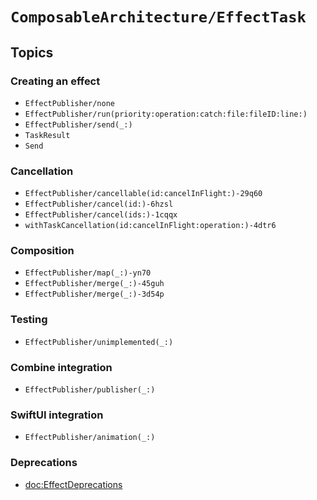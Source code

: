 # ``ComposableArchitecture/EffectTask``

## Topics

### Creating an effect

- ``EffectPublisher/none``
- ``EffectPublisher/run(priority:operation:catch:file:fileID:line:)``
- ``EffectPublisher/send(_:)``
- ``TaskResult``
- ``Send``

### Cancellation

- ``EffectPublisher/cancellable(id:cancelInFlight:)-29q60``
- ``EffectPublisher/cancel(id:)-6hzsl``
- ``EffectPublisher/cancel(ids:)-1cqqx``
- ``withTaskCancellation(id:cancelInFlight:operation:)-4dtr6``

### Composition

- ``EffectPublisher/map(_:)-yn70``
- ``EffectPublisher/merge(_:)-45guh``
- ``EffectPublisher/merge(_:)-3d54p``

### Testing

- ``EffectPublisher/unimplemented(_:)``

### Combine integration

- ``EffectPublisher/publisher(_:)``

### SwiftUI integration

- ``EffectPublisher/animation(_:)``

### Deprecations

- <doc:EffectDeprecations>
